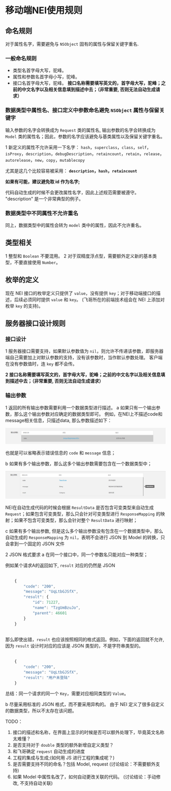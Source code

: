 # 移动端NEI使用规则

## 命名规则

对于属性名字，需要避免与 `NSObject` 固有的属性与保留关键字重名.

### 一般命名规则

+ 类型名首字母大写，驼峰。
+ 属性和参数名首字母小写，驼峰。
+ 接口名首字母大写，驼峰。
**接口名称需要填写英文的，首字母大写，驼峰；之前的中文名字以及相关信息填到描述中去；（非常重要, 否则无法自动生成请求）**


### 数据类型中属性名、接口定义中参数命名避免 `NSObject` 属性与保留关键字

输入参数的名字会转换成为 `Request` 类的属性名, 输出参数的名字会转换成为 `Model` 类的属性名；因此，参数的名字应该避免与基类属性以及保留关键字重名。

1 新定义的属性不允许采用一下名字：
`hash`，`superclass`，`class`，`self`，`isProxy`，`description`，`debugDescription`，`retaincount`，`retain`，`release`，`autorelease`，`new`，`copy`，`mutablecopy`

尤其是这几个比较容易被采用：
**`description`，`hash`，`retaincount`**

**如果有可能，建议避免取 id 作为名字;**

代码自动生成的时候不会更改属性名字，因此上述规范需要被遵守。 "description" 是一个非常典型的例子。

### 数据类型中不同属性不允许重名

同上，数据类型中的属性会转为 `model` 类中的属性，因此不允许重名。


## 类型相关
1 整型和 `Boolean` 不要混用。
2 对于双精度浮点型，需要额外定义新的基本类型，不要直接使用 `Number`。

## 枚举的定义
现在 NEI 接口的枚举定义只提供了 `value`，没有提供 `key`；对于移动端接口的描述，后续必须同时提供 `value` 和 `key`。 (飞哥所在的前端技术组会在 NEI 上添加对枚举 `key` 的支持)。


## 服务器接口设计规则

### 接口设计
1 服务器接口需要支持，如果默认参数值为 `nil`，则允许不传递该参数，即服务器端自己需要加上对默认参数的支持，没有该参数时，当作默认参数处理。
客户端在没有参数值时，连 `key` 都不会传。

**2 接口名称需要填写英文的，首字母大写，驼峰；之前的中文名字以及相关信息填到描述中去；（非常重要, 否则无法自动生成请求）**

### 输出参数
1 返回的所有输出参数需要利用一个数据类型进行描述。
a 如果只有一个输出参数，那么这个输出参数对应确定的数据类型即可。
例如，在NEI上不描述code和message相关信息，只描述data, 那么参数描述如下：

![img](outputData.png)

也就是可以省略表示错误信息的 `code` 和 `message` 信息；


b 如果有多个输出参数，那么这多个输出参数需要包含在一个数据类型中；

![img](resultData.png)

NEI在自动生成代码的时候会根据 `ResultData` 是否包含可变类型来自动生成 `Request`；如果包含可变类型，那么只会针对可变类型进行 `ResponseMapping` 的映射；如果不包含可变类型，那么会针对整个 `ResultData` 进行映射；

c 如果有多个输出参数, 但是这么多个输出参数没有包含在一个数据类型中，那么自动生成的 `ResponseMapping` 为 `nil`，表明不会进行 JSON 到 Model 的转换，只会拿到一个固定的 JSON 文件

2 JSON 格式要求
a 在同一个接口中，同一个参数名只能对应一种类型；

例如某个请求A的返回如下, `result` 对应的仍然是 JSON

```javascript

	{
		"code": "200",
		"message": "UqLtbGJSfX",
		"result": {
			"id": 71227,
			"name": "TzgUmBzuJo",
			"parent": 46601
		}
	}
	
```	

那么即使出错，`result` 也应该按照相同的格式返回。例如，下面的返回就不允许, 因为 `result` 设计时对应的应该是 JSON 类型的，不是字符串类型的。

```javascript

	{
		"code": "200",
		"message": "UqLtbGJSfX",
		"result": "用户未登陆"
	}

```	

总结：同一个请求的同一个 `Key`，需要对应相同类型的 `Value`。

b 尽量采用标准的 JSON 格式，而不要采用异构的。
由于 NEI 定义了很多自定义的数据类型，所以不太存在该问题。


TODO：
1. 接口的描述和名称，在界面上显示的时候是否可以额外处理下，毕竟英文名称太难懂？
2. 是否支持对于 `double` 类型的额外新增自定义类型？
3. 和飞哥确定 `request` 自动生成的进度
4. 工程的集成与生成;(如何用 JS 进行工程的集成呢？)
5. 是否需要支持不同的命名？包括 Model, request (讨论结论：不需要额外支持)
6. 如果 Model 中属性名改了，如何自动更改关联的代码。 (讨论结论：手动修改, 不支持自动关联)